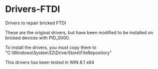 # Drivers-FTDI
Drivers to repair bricked FTDI

These are the original drivers, but have been modified to be installed on bricked devices with PID_0000.

To install the drivers, you must copy them to "C:\Windows\System32\DriverStore\FileRepository"

This drivers has been tested in WIN 8.1 x64
